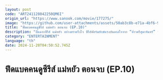 ```yaml
---
layout: post
code: "ART241128042250QM6I"
origin_url: "https://www.sanook.com/movie/177275/"
image: "https://github.com/user-attachments/assets/50ab3c8b-e71a-4bf6-922a-9f44cdf46f98"
title: "ฟีดแบคคนดูซีรีส์ แม่หยัว ตอนจบ (EP.10)"
description: "ปิดฉากซีรีส์ แม่หยัว อย่างตราตรึงใจ ซีรีส์ฟอร์มยักษ์แรงบันดาลใจจาก “ท้าวศรีสุดาจันทร์” หนึ่งในหน้าประวัติศาสตร์ไทยมาถ่ายทอดในอีกมุมมอง มาเช็คฟีดแบคจากคนดูซีรีส์ แม่หยัว ตอนจบ กันหน่อย ดูแล้วเป็นยังไงบ้าง?"
category: "ENTERTAINMENT"
language: "th"
date: 2024-11-28T04:50:52.745Z
---
```


# ฟีดแบคคนดูซีรีส์ แม่หยัว ตอนจบ (EP.10)